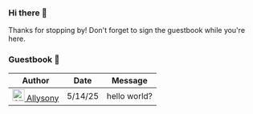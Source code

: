 ### Hi there 👋



Thanks for stopping by! Don't forget to sign the guestbook while you're here.

### Guestbook 📖
<!-- Guestbook -->
| Author | Date | Message |
|---|---|---|
| <a href="https://github.com/Allysony"><img width="24" height="24" src="https://images.weserv.nl/?url=https%3A%2F%2Favatars.githubusercontent.com%2Fu%2F28164458%3Fs%3D24%26u%3Dae2c7ab5fc3ca2852aafe376a1e0c8b735451a40%26v%3D4&h=24&w=24&fit=cover&mask=circle&maxage=7d" alt="Allysony"> Allysony</a> | 5/14/25 | hello world? |

<!-- /Guestbook -->
